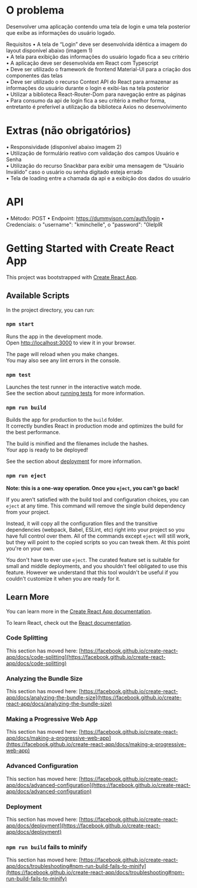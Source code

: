 # O problema
Desenvolver uma aplicação contendo uma tela de login e uma tela posterior que exibe as informações do usuário
logado.<br />

Requisitos
• A tela de “Login” deve ser desenvolvida idêntica a imagem do layout disponível abaixo (imagem 1)<br />
• A tela para exibição das informações do usuário logado fica a seu critério<br />
• A aplicação deve ser desenvolvida em React com Typescript<br />
• Deve ser utilizado o framework de frontend Material-UI para a criação dos componentes das telas<br />
• Deve ser utilizado o recurso Context API do React para armazenar as informações do usuário durante o login
e exibi-las na tela posterior<br />
• Utilizar a biblioteca React-Router-Dom para navegação entre as páginas<br />
• Para consumo da api de login fica a seu critério a melhor forma, entretanto é preferível a utilização da
biblioteca Axios no desenvolvimento<br />
# Extras (não obrigatórios)
• Responsividade (disponível abaixo imagem 2)<br />
• Utilização de formulário reativo com validação dos campos Usuário e Senha<br />
• Utilização do recurso Snackbar para exibir uma mensagem de “Usuário Inválido” caso o usuário ou senha
digitado esteja errado<br />
• Tela de loading entre a chamada da api e a exibição dos dados do usuário<br />

# API
• Método: POST
• Endpoint: https://dummyjson.com/auth/login
• Credenciais:
o "username": "kminchelle",
o "password": "0lelplR
# Getting Started with Create React App

This project was bootstrapped with [Create React App](https://github.com/facebook/create-react-app).

## Available Scripts

In the project directory, you can run:

### `npm start`

Runs the app in the development mode.\
Open [http://localhost:3000](http://localhost:3000) to view it in your browser.

The page will reload when you make changes.\
You may also see any lint errors in the console.

### `npm test`

Launches the test runner in the interactive watch mode.\
See the section about [running tests](https://facebook.github.io/create-react-app/docs/running-tests) for more information.

### `npm run build`

Builds the app for production to the `build` folder.\
It correctly bundles React in production mode and optimizes the build for the best performance.

The build is minified and the filenames include the hashes.\
Your app is ready to be deployed!

See the section about [deployment](https://facebook.github.io/create-react-app/docs/deployment) for more information.

### `npm run eject`

**Note: this is a one-way operation. Once you `eject`, you can't go back!**

If you aren't satisfied with the build tool and configuration choices, you can `eject` at any time. This command will remove the single build dependency from your project.

Instead, it will copy all the configuration files and the transitive dependencies (webpack, Babel, ESLint, etc) right into your project so you have full control over them. All of the commands except `eject` will still work, but they will point to the copied scripts so you can tweak them. At this point you're on your own.

You don't have to ever use `eject`. The curated feature set is suitable for small and middle deployments, and you shouldn't feel obligated to use this feature. However we understand that this tool wouldn't be useful if you couldn't customize it when you are ready for it.

## Learn More

You can learn more in the [Create React App documentation](https://facebook.github.io/create-react-app/docs/getting-started).

To learn React, check out the [React documentation](https://reactjs.org/).

### Code Splitting

This section has moved here: [https://facebook.github.io/create-react-app/docs/code-splitting](https://facebook.github.io/create-react-app/docs/code-splitting)

### Analyzing the Bundle Size

This section has moved here: [https://facebook.github.io/create-react-app/docs/analyzing-the-bundle-size](https://facebook.github.io/create-react-app/docs/analyzing-the-bundle-size)

### Making a Progressive Web App

This section has moved here: [https://facebook.github.io/create-react-app/docs/making-a-progressive-web-app](https://facebook.github.io/create-react-app/docs/making-a-progressive-web-app)

### Advanced Configuration

This section has moved here: [https://facebook.github.io/create-react-app/docs/advanced-configuration](https://facebook.github.io/create-react-app/docs/advanced-configuration)

### Deployment

This section has moved here: [https://facebook.github.io/create-react-app/docs/deployment](https://facebook.github.io/create-react-app/docs/deployment)

### `npm run build` fails to minify

This section has moved here: [https://facebook.github.io/create-react-app/docs/troubleshooting#npm-run-build-fails-to-minify](https://facebook.github.io/create-react-app/docs/troubleshooting#npm-run-build-fails-to-minify)

